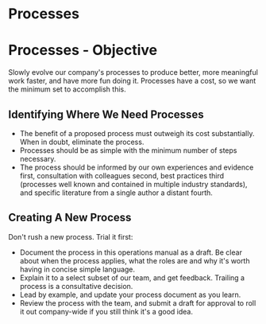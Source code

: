 
# Processes

# Processes - Objective

Slowly evolve our company's processes to produce better, more meaningful work faster, and have more fun doing it. Processes have a cost, so we want the minimum set to accomplish this.

## Identifying Where We Need Processes

  * The benefit of a proposed process must outweigh its cost substantially. When in doubt, eliminate the process.
  * Processes should be as simple with the minimum number of steps necessary.
  * The process should be informed by our own experiences and evidence first, consultation with colleagues second, best practices third (processes well known and contained in multiple industry standards), and specific literature from a single author a distant fourth.

## Creating A New Process

Don't rush a new process. Trial it first:
  * Document the process in this operations manual as a draft. Be clear about when the process applies, what the roles are and why it's worth having in concise simple language.
  * Explain it to a select subset of our team, and get feedback. Trailing a process is a consultative decision.
  * Lead by example, and update your process document as you learn.
  * Review the process with the team, and submit a draft for approval to roll it out company-wide if you still think it's a good idea.
